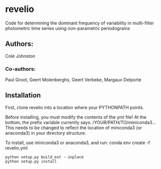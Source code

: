 # revelio
Code for determining the dominant frequency of variability in multi-filter photometric time series using non-parametric periodograms


## Authors:
Cole Johnston
### Co-authors:
Paul Groot, Geert Molenberghs, Geert Verbeke, Margaux Delporte


## Installation

First, clone revelio into a location where your PYTHONPATH points.

Before installing, you must modify the contents of the yml file! At the bottom, the prefix variable currently says: /YOUR/PATH/TO/miniconda3... This needs to be changed to reflect the location of miniconda3 (or anaconda3) in your directory structure.

To install, use miniconda3 or anaconda3, and run: conda env create -f revelio.yml

    python setup.py build_ext --inplace
    python setup.py install
